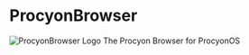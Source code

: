 # ProcyonBrowser
![ProcyonBrowser Logo](https://github.com/ProcyonOS/ProcyonBrowser/tree/main)
The Procyon Browser for ProcyonOS